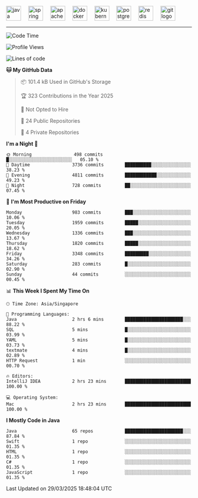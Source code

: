 <p align="left">
  <img src="https://cdn.jsdelivr.net/gh/devicons/devicon/icons/java/java-original.svg" height="40" alt="java logo"  />
  <img width="12" />
  <img src="https://cdn.jsdelivr.net/gh/devicons/devicon/icons/spring/spring-original.svg" height="40" alt="spring logo"  />
  <img width="12" />
  <img src="https://cdn.jsdelivr.net/gh/devicons/devicon/icons/apachekafka/apachekafka-original.svg" height="40" alt="apachekafka logo"  />
  <img width="12" />
  <img src="https://cdn.jsdelivr.net/gh/devicons/devicon/icons/docker/docker-original.svg" height="40" alt="docker logo"  />
  <img width="12" />
  <img src="https://cdn.jsdelivr.net/gh/devicons/devicon/icons/kubernetes/kubernetes-plain.svg" height="40" alt="kubernetes logo"  />
  <img width="12" />
  <img src="https://cdn.jsdelivr.net/gh/devicons/devicon/icons/postgresql/postgresql-original.svg" height="40" alt="postgresql logo"  />
  <img width="12" />
  <img src="https://cdn.jsdelivr.net/gh/devicons/devicon/icons/redis/redis-original.svg" height="40" alt="redis logo"  />
  <img width="12" />
  <img src="https://cdn.jsdelivr.net/gh/devicons/devicon/icons/git/git-original.svg" height="40" alt="git logo"  />
</p>


<!--<img src="https://media.giphy.com/media/LnQjpWaON8nhr21vNW/giphy.gif" width="60"> <em><b>I love connecting with different people</b> so if you want to say <b>hi, I'll be happy to meet you more!</b> 😊 </em> -->

---
<!--START_SECTION:waka-->
![Code Time](http://img.shields.io/badge/Code%20Time-2%2C285%20hrs%2033%20mins-blue)

![Profile Views](http://img.shields.io/badge/Profile%20Views-0-blue)

![Lines of code](https://img.shields.io/badge/From%20Hello%20World%20I%27ve%20Written-2.8%20million%20lines%20of%20code-blue)

**🐱 My GitHub Data** 

> 📦 101.4 kB Used in GitHub's Storage 
 > 
> 🏆 323 Contributions in the Year 2025
 > 
> 🚫 Not Opted to Hire
 > 
> 📜 24 Public Repositories 
 > 
> 🔑 4 Private Repositories 
 > 
**I'm a Night 🦉** 

```text
🌞 Morning                498 commits         █░░░░░░░░░░░░░░░░░░░░░░░░   05.10 % 
🌆 Daytime                3736 commits        ██████████░░░░░░░░░░░░░░░   38.23 % 
🌃 Evening                4811 commits        ████████████░░░░░░░░░░░░░   49.23 % 
🌙 Night                  728 commits         ██░░░░░░░░░░░░░░░░░░░░░░░   07.45 % 
```
📅 **I'm Most Productive on Friday** 

```text
Monday                   983 commits         ███░░░░░░░░░░░░░░░░░░░░░░   10.06 % 
Tuesday                  1959 commits        █████░░░░░░░░░░░░░░░░░░░░   20.05 % 
Wednesday                1336 commits        ███░░░░░░░░░░░░░░░░░░░░░░   13.67 % 
Thursday                 1820 commits        █████░░░░░░░░░░░░░░░░░░░░   18.62 % 
Friday                   3348 commits        █████████░░░░░░░░░░░░░░░░   34.26 % 
Saturday                 283 commits         █░░░░░░░░░░░░░░░░░░░░░░░░   02.90 % 
Sunday                   44 commits          ░░░░░░░░░░░░░░░░░░░░░░░░░   00.45 % 
```


📊 **This Week I Spent My Time On** 

```text
🕑︎ Time Zone: Asia/Singapore

💬 Programming Languages: 
Java                     2 hrs 6 mins        ██████████████████████░░░   88.22 % 
SQL                      5 mins              █░░░░░░░░░░░░░░░░░░░░░░░░   03.99 % 
YAML                     5 mins              █░░░░░░░░░░░░░░░░░░░░░░░░   03.73 % 
textmate                 4 mins              █░░░░░░░░░░░░░░░░░░░░░░░░   02.89 % 
HTTP Request             1 min               ░░░░░░░░░░░░░░░░░░░░░░░░░   00.70 % 

🔥 Editors: 
IntelliJ IDEA            2 hrs 23 mins       █████████████████████████   100.00 % 

💻 Operating System: 
Mac                      2 hrs 23 mins       █████████████████████████   100.00 % 
```

**I Mostly Code in Java** 

```text
Java                     65 repos            ██████████████████████░░░   87.84 % 
Swift                    1 repo              ░░░░░░░░░░░░░░░░░░░░░░░░░   01.35 % 
HTML                     1 repo              ░░░░░░░░░░░░░░░░░░░░░░░░░   01.35 % 
C#                       1 repo              ░░░░░░░░░░░░░░░░░░░░░░░░░   01.35 % 
JavaScript               1 repo              ░░░░░░░░░░░░░░░░░░░░░░░░░   01.35 % 
```




 Last Updated on 29/03/2025 18:48:04 UTC
<!--END_SECTION:waka-->


<!--
**SimakovIgor/SimakovIgor** is a ✨ _special_ ✨ repository because its `README.md` (this file) appears on your GitHub profile.

Here are some ideas to get you started:

- 🔭 I’m currently working on ...
- 🌱 I’m currently learning ...
- 👯 I’m looking to collaborate on ...
- 🤔 I’m looking for help with ...
- 💬 Ask me about ...
- 📫 How to reach me: ...
- 😄 Pronouns: ...
- ⚡ Fun fact: ...
-->
